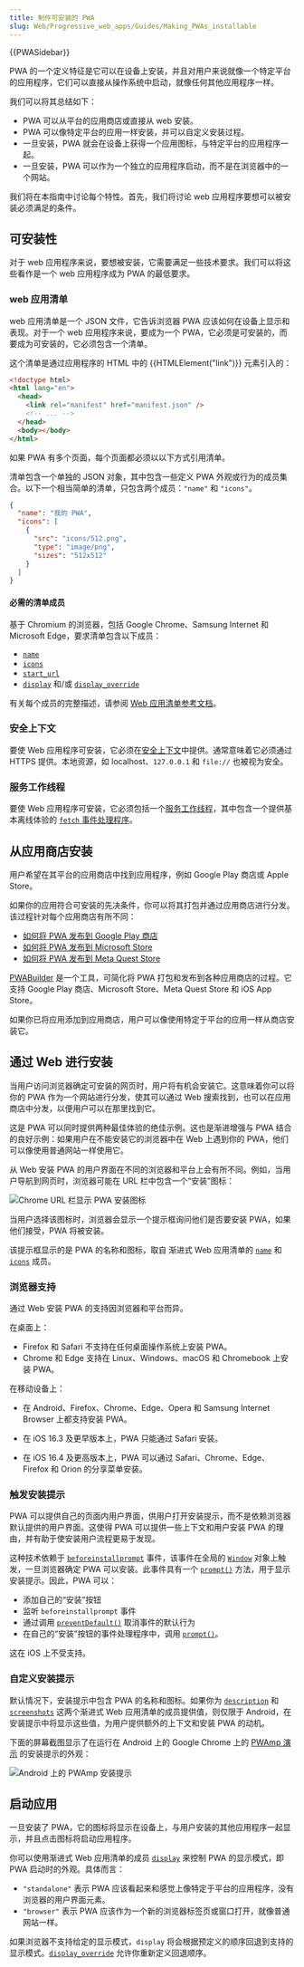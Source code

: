 ```yaml
---
title: 制作可安装的 PWA
slug: Web/Progressive_web_apps/Guides/Making_PWAs_installable
---
```


{{PWASidebar}}

PWA 的一个定义特征是它可以在设备上安装，并且对用户来说就像一个特定平台的应用程序，它们可以直接从操作系统中启动，就像任何其他应用程序一样。

我们可以将其总结如下：

- PWA 可以从平台的应用商店或直接从 web 安装。
- PWA 可以像特定平台的应用一样安装，并可以自定义安装过程。
- 一旦安装，PWA 就会在设备上获得一个应用图标，与特定平台的应用程序一起。
- 一旦安装，PWA 可以作为一个独立的应用程序启动，而不是在浏览器中的一个网站。

我们将在本指南中讨论每个特性。首先，我们将讨论 web 应用程序要想可以被安装必须满足的条件。

## 可安装性

对于 web 应用程序来说，要想被安装，它需要满足一些技术要求。我们可以将这些看作是一个 web 应用程序成为 PWA 的最低要求。

### web 应用清单

web 应用清单是一个 JSON 文件，它告诉浏览器 PWA 应该如何在设备上显示和表现。对于一个 web 应用程序来说，要成为一个 PWA，它必须是可安装的，而要成为可安装的，它必须包含一个清单。

这个清单是通过应用程序的 HTML 中的 {{HTMLElement("link")}} 元素引入的：

```html
<!doctype html>
<html lang="en">
  <head>
    <link rel="manifest" href="manifest.json" />
    <!-- ... -->
  </head>
  <body></body>
</html>
```

如果 PWA 有多个页面，每个页面都必须以以下方式引用清单。

清单包含一个单独的 JSON 对象，其中包含一些定义 PWA 外观或行为的成员集合。以下一个相当简单的清单，只包含两个成员：`"name"` 和 `"icons"`。

```json
{
  "name": "我的 PWA",
  "icons": [
    {
      "src": "icons/512.png",
      "type": "image/png",
      "sizes": "512x512"
    }
  ]
}
```

#### 必需的清单成员

基于 Chromium 的浏览器，包括 Google Chrome、Samsung Internet 和 Microsoft Edge，要求清单包含以下成员：

- [`name`](/zh-CN/docs/Web/Manifest/name)
- [`icons`](/zh-CN/docs/Web/Manifest/icons)
- [`start_url`](/zh-CN/docs/Web/Manifest/start_url)
- [`display`](/zh-CN/docs/Web/Manifest/display) 和/或 [`display_override`](/zh-CN/docs/Web/Manifest/display_override)

有关每个成员的完整描述，请参阅 [Web 应用清单参考文档](/zh-CN/docs/Web/Manifest)。

### 安全上下文

要使 Web 应用程序可安装，它必须在[安全上下文](/zh-CN/docs/Web/Progressive_web_apps)中提供。通常意味着它必须通过 HTTPS 提供。本地资源，如 localhost、`127.0.0.1` 和 `file://` 也被视为安全。

### 服务工作线程

要使 Web 应用程序可安装，它必须包括一个[服务工作线程](/zh-CN/docs/Web/API/Service_Worker_API)，其中包含一个提供基本离线体验的 [`fetch` 事件处理程序](/zh-CN/docs/Web/API/ServiceWorkerGlobalScope/fetch_event)。

## 从应用商店安装

用户希望在其平台的应用商店中找到应用程序，例如 Google Play 商店或 Apple Store。

如果你的应用符合可安装的先决条件，你可以将其打包并通过应用商店进行分发。该过程针对每个应用商店有所不同：

- [如何将 PWA 发布到 Google Play 商店](https://chromeos.dev/en/publish/pwa-in-play)
- [如何将 PWA 发布到 Microsoft Store](https://learn.microsoft.com/en-us/microsoft-edge/progressive-web-apps-chromium/how-to/microsoft-store)
- [如何将 PWA 发布到 Meta Quest Store](https://developer.oculus.com/documentation/web/pwa-submit-app/)

[PWABuilder](https://docs.pwabuilder.com/#/builder/quick-start) 是一个工具，可简化将 PWA 打包和发布到各种应用商店的过程。它支持 Google Play 商店、Microsoft Store、Meta Quest Store 和 iOS App Store。

如果你已将应用添加到应用商店，用户可以像使用特定于平台的应用一样从商店安装它。

## 通过 Web 进行安装

当用户访问浏览器确定可安装的网页时，用户将有机会安装它。这意味着你可以将你的 PWA 作为一个网站进行分发，使其可以通过 Web 搜索找到，也可以在应用商店中分发，以便用户可以在那里找到它。

这是 PWA 可以同时提供两种最佳体验的绝佳示例。这也是渐进增强与 PWA 结合的良好示例：如果用户在不能安装它的浏览器中在 Web 上遇到你的 PWA，他们可以像使用普通网站一样使用它。

从 Web 安装 PWA 的用户界面在不同的浏览器和平台上会有所不同。例如，当用户导航到网页时，浏览器可能在 URL 栏中包含一个“安装”图标：

![Chrome URL 栏显示 PWA 安装图标](pwa-install.png)

当用户选择该图标时，浏览器会显示一个提示框询问他们是否要安装 PWA，如果他们接受，PWA 将被安装。

该提示框显示的是 PWA 的名称和图标，取自 渐进式 Web 应用清单的 [`name`](/zh-CN/docs/Web/Manifest/name) 和 [`icons`](/zh-CN/docs/Web/Manifest/icons) 成员。

### 浏览器支持

通过 Web 安装 PWA 的支持因浏览器和平台而异。

在桌面上：

- Firefox 和 Safari 不支持在任何桌面操作系统上安装 PWA。
- Chrome 和 Edge 支持在 Linux、Windows、macOS 和 Chromebook 上安装 PWA。

在移动设备上：

- 在 Android、Firefox、Chrome、Edge、Opera 和 Samsung Internet Browser 上都支持安装 PWA。

- 在 iOS 16.3 及更早版本上，PWA 只能通过 Safari 安装。

- 在 iOS 16.4 及更高版本上，PWA 可以通过 Safari、Chrome、Edge、Firefox 和 Orion 的分享菜单安装。

### 触发安装提示

PWA 可以提供自己的页面内用户界面，供用户打开安装提示，而不是依赖浏览器默认提供的用户界面。这使得 PWA 可以提供一些上下文和用户安装 PWA 的理由，并有助于使安装用户流程更易于发现。

这种技术依赖于 [`beforeinstallprompt`](/zh-CN/docs/Web/API/Window/beforeinstallprompt_event) 事件，该事件在全局的 [`Window`](/zh-CN/docs/Web/API/Window) 对象上触发，一旦浏览器确定 PWA 可以安装。此事件具有一个 [`prompt()`](/zh-CN/docs/Web/API/BeforeInstallPromptEvent/prompt) 方法，用于显示安装提示。因此，PWA 可以：

- 添加自己的“安装”按钮
- 监听 `beforeinstallprompt` 事件
- 通过调用 [`preventDefault()`](/zh-CN/docs/Web/API/Event/preventDefault) 取消事件的默认行为
- 在自己的“安装”按钮的事件处理程序中，调用 [`prompt()`](/zh-CN/docs/Web/API/BeforeInstallPromptEvent/prompt)。

这在 iOS 上不受支持。

### 自定义安装提示

默认情况下，安装提示中包含 PWA 的名称和图标。如果你为 [`description`](/zh-CN/docs/Web/Manifest/description) 和 [`screenshots`](/zh-CN/docs/Web/Manifest/screenshots) 这两个渐进式 Web 应用清单的成员提供值，则仅限于 Android，在安装提示中将显示这些值，为用户提供额外的上下文和安装 PWA 的动机。

下面的屏幕截图显示了在运行在 Android 上的 Google Chrome 上的 [PWAmp 演示](https://github.com/MicrosoftEdge/Demos/tree/main/pwamp) 的安装提示的外观：

![Android 上的 PWAmp 安装提示](pwamp-install-prompt-android.png)

## 启动应用

一旦安装了 PWA，它的图标将显示在设备上，与用户安装的其他应用程序一起显示，并且点击图标将启动应用程序。

你可以使用渐进式 Web 应用清单的成员 [`display`](/zh-CN/docs/Web/Manifest/display) 来控制 PWA 的显示模式，即 PWA 启动时的外观。具体而言：

- `"standalone"` 表示 PWA 应该看起来和感觉上像特定于平台的应用程序，没有浏览器的用户界面元素。
- `"browser"` 表示 PWA 应该作为一个新的浏览器标签页或窗口打开，就像普通网站一样。

如果浏览器不支持给定的显示模式，`display` 将会根据预定义的顺序回退到支持的显示模式。[`display_override`](/zh-CN/docs/Web/Manifest/display_override) 允许你重新定义回退顺序。
